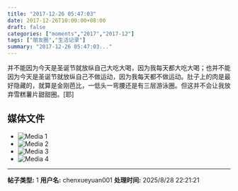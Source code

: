 ```yaml
---
title: "2017-12-26 05:47:03"
date: 2017-12-26T10:00:00+08:00
draft: false
categories: ["moments","2017","2017-12"]
tags: ["朋友圈","生活记录"]
summary: "2017-12-26 05:47:03..."
---
```


并不能因为今天是圣诞节就放纵自己大吃大喝，因为我每天都大吃大喝；也并不能因为今天是圣诞节就放纵自己不做运动，因为我每天都不做运动。肚子上的肉是最好隐藏的，就算是金刚芭比，一低头一弯腰还是有三层游泳圈。但这并不会让我放弃雪糕薯片甜甜圈。[耶]

## 媒体文件

- ![Media 1](/Moments/photos/2017-12-26/201712260547030.jpg)
- ![Media 2](/Moments/photos/2017-12-26/201712260547031.jpg)
- ![Media 3](/Moments/photos/2017-12-26/201712260547032.jpg)
- ![Media 4](/Moments/photos/2017-12-26/201712260547033.jpg)

---

**帖子类型:** 1
**用户名:** chenxueyuan001
**处理时间:** 2025/8/28 22:21:21